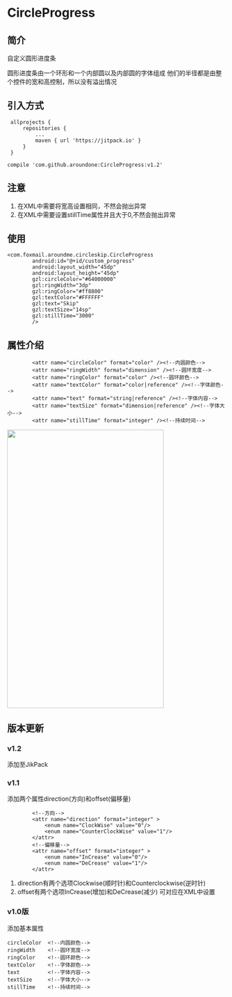 # CircleProgress


## 简介
  自定义圆形进度条

  圆形进度条由一个环形和一个内部圆以及内部圆的字体组成
  他们的半径都是由整个控件的宽和高控制，所以没有溢出情况
  
## 引入方式


   ```
   	allprojects {
		repositories {
			...
			maven { url 'https://jitpack.io' }
		}
	}
   ```
   
   ```
  compile 'com.github.aroundone:CircleProgress:v1.2'
  
   ```

## 注意

  1. 在XML中需要将宽高设置相同，不然会抛出异常
  2. 在XML中需要设置stillTime属性并且大于0,不然会抛出异常

## 使用
  ```
  <com.foxmail.aroundme.circleskip.CircleProgress
          android:id="@+id/custom_progress"
          android:layout_width="45dp"
          android:layout_height="45dp"
          gzl:circleColor="#64000000"
          gzl:ringWidth="3dp"
          gzl:ringColor="#ff8800"
          gzl:textColor="#FFFFFF"
          gzl:text="Skip"
          gzl:textSize="14sp"
          gzl:stillTime="3000"
          />
```

## 属性介绍
  ```
          <attr name="circleColor" format="color" /><!--内圆颜色-->
          <attr name="ringWidth" format="dimension" /><!--圆环宽度-->
          <attr name="ringColor" format="color" /><!--圆环颜色-->
          <attr name="textColor" format="color|reference" /><!--字体颜色-->
          <attr name="text" format="string|reference" /><!--字体内容-->
          <attr name="textSize" format="dimension|reference" /><!--字体大小-->
          <attr name="stillTime" format="integer" /><!--持续时间-->
```


<img src="https://github.com/aroundone/GifRepository/blob/master/CircleProgress/CircleProgress.gif" width=360 height=640 />

## 版本更新

###  v1.2
添加至JikPack

###  v1.1

添加两个属性direction(方向)和offset(偏移量)
```
        <!--方向-->
        <attr name="direction" format="integer" >
            <enum name="ClockWise" value="0"/>
            <enum name="CounterClockWise" value="1"/>
        </attr>
        <!--偏移量-->
        <attr name="offset" format="integer" >
            <enum name="InCrease" value="0"/>
            <enum name="DeCrease" value="1"/>
        </attr>
```
1. direction有两个选项Clockwise(顺时针)和Counterclockwise(逆时针)
2. offset有两个选项InCrease(增加)和DeCrease(减少)
可对应在XML中设置

### v1.0版
添加基本属性

```
circleColor  <!--内圆颜色-->
ringWidth    <!--圆环宽度-->
ringColor    <!--圆环颜色-->
textColor    <!--字体颜色-->
text         <!--字体内容-->
textSize     <!--字体大小-->
stillTime    <!--持续时间-->
```
